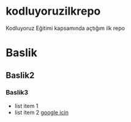 # kodluyoruzilkrepo
Kodluyoruz Eğitimi kapsamında açtığım ilk repo
# Baslik
## Baslik2
### Baslik3
- list item 1
- list item 2
[google icin](https://www.google.com)
